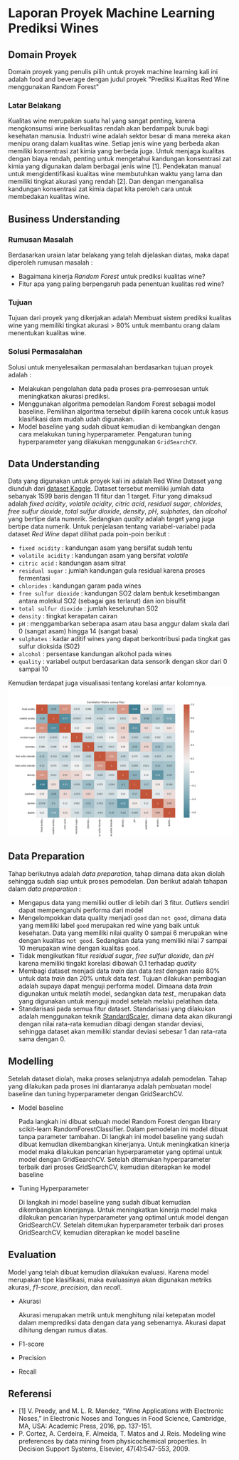 # Laporan Proyek Machine Learning Prediksi Wines
## Domain Proyek
Domain proyek yang penulis pilih untuk proyek machine learning kali ini adalah food and beverage dengan judul proyek "Prediksi Kualitas Red Wine menggunakan Random Forest"

### Latar Belakang
Kualitas wine merupakan suatu hal yang sangat penting, karena mengkonsumsi wine berkualitas rendah akan berdampak buruk bagi kesehatan manusia. Industri wine adalah sektor besar di mana mereka akan menipu orang dalam kualitas wine. Setiap jenis wine yang berbeda akan memiliki konsentrasi zat kimia yang berbeda juga. Untuk menjaga kualitas dengan biaya rendah, penting untuk mengetahui kandungan konsentrasi zat kimia yang digunakan dalam berbagai jenis wine [1]. Pendekatan manual untuk mengidentifikasi kualitas wine membutuhkan waktu yang lama dan memiliki tingkat akurasi yang rendah [2]. Dan dengan menganalisa kandungan konsentrasi zat kimia dapat kita peroleh cara untuk membedakan kualitas wine.

## Business Understanding
### Rumusan Masalah
Berdasarkan uraian latar belakang yang telah dijelaskan diatas, maka dapat diperoleh rumusan masalah :

*   Bagaimana kinerja _Random Forest_ untuk prediksi kualitas wine?
* Fitur apa yang paling berpengaruh pada penentuan kualitas red wine?

### Tujuan
Tujuan dari proyek yang dikerjakan adalah Membuat sistem prediksi kualitas wine yang memiliki tingkat akurasi > 80% untuk membantu orang dalam menentukan kualitas wine.

### Solusi Permasalahan
Solusi untuk menyelesaikan permasalahan berdasarkan tujuan proyek adalah :
* Melakukan pengolahan data pada proses pra-pemrosesan untuk meningkatkan akurasi prediksi.
* Menggunakan algoritma pemodelan Random Forest sebagai model baseline. Pemilihan algoritma tersebut dipilih karena cocok untuk kasus klasifikasi dam mudah udah digunakan.
* Model baseline yang sudah dibuat kemudian di kembangkan dengan cara melakukan tuning hyperparameter. Pengaturan tuning hyperparameter yang dilakukan menggunakan `GridSearchCV`. 
## Data Understanding
Data yang digunakan untuk proyek kali ini adalah Red Wine Dataset yang diunduh dari [dataset Kaggle](https://www.kaggle.com/uciml/red-wine-quality-cortez-et-al-2009). Dataset tersebut memiliki jumlah data sebanyak 1599 baris dengan 11 fitur dan 1 target. Fitur yang dimaksud adalah _fixed acidity_, _volatile acidity_, _citric acid_, _residual sugar_, _chlorides_, _free sulfur dioxide_, _total sulfur dioxide_, _density_, _pH_, _sulphates_, dan _alcohol_ yang bertipe data numerik. Sedangkan _quality_ adalah target yang juga bertipe data numerik. Untuk penjelasan tentang variabel-variabel pada dataset _Red Wine_ dapat dilihat pada poin-poin berikut :
* `fixed acidity` :  kandungan asam yang bersifat sudah tentu
* `volatile acidity` :  kandungan asam yang bersifat _volatile_
* `citric acid` : kandungan asam sitrat
* `residual sugar` : jumlah kandungan gula residual karena proses fermentasi
* `chlorides` :  kandungan garam pada wines
* `free sulfur dioxide` : kandungan SO2 dalam bentuk kesetimbangan antara molekul SO2 (sebagai gas terlarut) dan ion bisulfit
* `total sulfur dioxide` : jumlah keseluruhan S02
* `density` :  tingkat kerapatan cairan
* `pH` :  menggambarkan seberapa asam atau basa anggur dalam skala dari 0 (sangat asam) hingga 14 (sangat basa)
* `sulphates` : kadar aditif wines yang dapat berkontribusi pada tingkat gas sulfur dioksida (S02)
* `alcohol` : persentase kandungan alkohol pada wines
* `quality` :  variabel output berdasarkan data sensorik dengan skor dari 0 sampai 10

Kemudian terdapat juga visualisasi tentang korelasi antar kolomnya. 
![Correlation](https://github.com/negatively/DS-ML-Project/blob/main/Wine%20Quality%20Prediction/Image/correlation.png)


## Data Preparation
Tahap berikutnya adalah _data preparation_, tahap dimana data akan diolah sehingga sudah siap untuk proses pemodelan. Dan berikut adalah tahapan dalam _data preparation_ :
* Mengapus data yang memiliki outlier di lebih dari 3 fitur. _Outliers_ sendiri dapat mempengaruhi performa dari model 
* Mengelompokkan data quality menjadi `good` dan `not good`, dimana data yang memiliki label `good` merupakan red wine yang baik untuk kesehatan. Data yang memiliki nilai quality 0 sampai 6 merupakan wine dengan kualitas `not good`. Sedangkan data yang memiliki nilai 7 sampai 10 merupakan wine dengan kualitas `good`.
* Tidak mengikutkan fitur _residual sugar_, _free sulfur dioxide_, dan _pH_ karena memiliki tingakt korelasi dibawah 0.1 terhadap _quality_
* Membagi dataset menjadi data _train_ dan data _test_ dengan rasio 80% untuk data _train_ dan 20% untuk data _test_. Tujuan dilakukan pembagian adalah supaya dapat menguji performa model. Dimaana data _train_ digunakan untuk melatih model, sedangkan data _test__ merupakan data yang digunakan untuk menguji model setelah melalui pelatihan data. 
* Standarisasi pada semua fitur dataset. Standarisasi yang dilakukan adalah menggunakan teknik [StandardScaler](https://scikit-learn.org/0.24/modules/generated/sklearn.preprocessing.StandardScaler.html#sklearn.preprocessing.StandardScaler), dimana data akan dikurangi dengan nilai rata-rata kemudian dibagi dengan standar deviasi, sehingga dataset akan memiliki standar deviasi sebesar 1 dan rata-rata sama dengan 0.

## Modelling
Setelah dataset diolah, maka proses selanjutnya adalah pemodelan. Tahap yang dilakukan pada proses ini diantaranya adalah pembuatan model baseline dan tuning hyperparameter dengan GridSearchCV.
*   Model baseline
    
    Pada langkah ini dibuat sebuah model Random Forest dengan library scikit-learn RandomForestClassifier. Dalam pemodelan ini model dibuat tanpa parameter tambahan. Di langkah ini model baseline yang sudah dibuat kemudian dikembangkan kinerjanya. Untuk meningkatkan kinerja model maka dilakukan pencarian hyperparameter yang optimal untuk model dengan GridSearchCV. Setelah ditemukan hyperparameter terbaik dari proses GridSearchCV, kemudian diterapkan ke model baseline

*   Tuning Hyperparameter
    
    Di langkah ini model baseline yang sudah dibuat kemudian dikembangkan kinerjanya. Untuk meningkatkan kinerja model maka dilakukan pencarian hyperparameter yang optimal untuk model dengan GridSearchCV. Setelah ditemukan hyperparameter terbaik dari proses GridSearchCV, kemudian diterapkan ke model baseline
    

## Evaluation
Model yang telah dibuat kemudian dilakukan evaluasi. Karena model merupakan tipe klasifikasi, maka evaluasinya akan digunakan metriks akurasi, _f1-score_, _precision_, dan _recall_.
* Akurasi

    Akurasi merupakan metrik untuk menghitung nilai ketepatan model dalam memprediksi data dengan data yang sebenarnya. Akurasi dapat dihitung dengan rumus diatas. 
* F1-score
* Precision
* Recall

## Referensi
* [1] V. Preedy, and M. L. R. Mendez, “Wine Applications with Electronic Noses,” in Electronic Noses and Tongues in Food Science, Cambridge, MA, USA: Academic Press, 2016, pp. 137-151.
* P. Cortez, A. Cerdeira, F. Almeida, T. Matos and J. Reis. Modeling wine preferences by data mining from physicochemical properties. In Decision Support Systems, Elsevier, 47(4):547-553, 2009.




